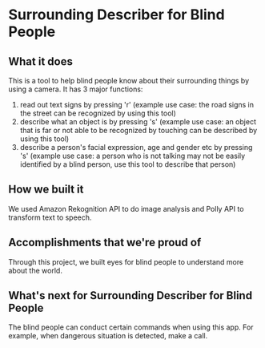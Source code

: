 # Surrounding Describer for Blind People

## What it does
This is a tool to help blind people know about their surrounding things by using a camera.
It has 3 major functions:
  1. read out text signs by pressing 'r'
    (example use case: the road signs in the street can be recognized by using this tool)
  2. describe what an object is by pressing 's'
    (example use case: an object that is far or not able to be recognized by touching can be described by using this tool)
  3. describe a person's facial expression, age and gender etc by pressing 's'
    (example use case: a person who is not talking may not be easily identified by a blind person, use this tool to describe that person)


## How we built it
We used Amazon Rekognition API to do image analysis and Polly API to transform text to speech.


## Accomplishments that we're proud of
Through this project, we built eyes for blind people to understand more about the world. 


## What's next for Surrounding Describer for Blind People
The blind people can conduct certain commands when using this app. For example, when dangerous situation is detected, make a call.
